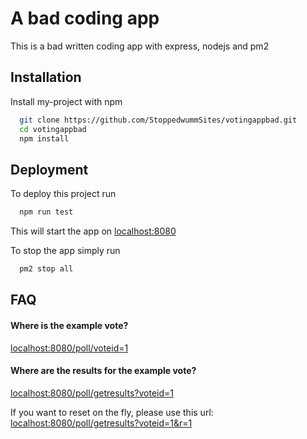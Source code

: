 
# A bad coding app

This is a bad written coding app with express, nodejs and pm2




## Installation

Install my-project with npm

```bash
  git clone https://github.com/StoppedwummSites/votingappbad.git
  cd votingappbad
  npm install
```
    
## Deployment

To deploy this project run

```bash
  npm run test
```
This will start the app on <localhost:8080>

To stop the app simply run

```bash
  pm2 stop all
```
## FAQ

#### Where is the example vote?

<localhost:8080/poll/voteid=1>

#### Where are the results for the example vote?

<localhost:8080/poll/getresults?voteid=1>

If you want to reset on the fly, please use this url: <localhost:8080/poll/getresults?voteid=1&r=1>

